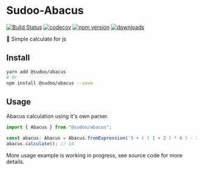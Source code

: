 # Sudoo-Abacus

[![Build Status](https://travis-ci.com/SudoDotDog/Sudoo-Abacus.svg?branch=master)](https://travis-ci.com/SudoDotDog/Sudoo-Abacus)
[![codecov](https://codecov.io/gh/SudoDotDog/Sudoo-Abacus/branch/master/graph/badge.svg)](https://codecov.io/gh/SudoDotDog/Sudoo-Abacus)
[![npm version](https://badge.fury.io/js/%40sudoo%2Fabacus.svg)](https://badge.fury.io/js/%40sudoo%2Fabacus)
[![downloads](https://img.shields.io/npm/dm/@sudoo/abacus.svg)](https://www.npmjs.com/package/@sudoo/abacus)

:fish_cake: Simple calculate for js

## Install

```sh
yarn add @sudoo/abacus
# Or
npm install @sudoo/abacus --save
```

## Usage

Abacus calculation using it's own parser.

```ts
import { Abacus } from "@sudoo/abacus";

const abacus: Abacus = Abacus.fromExpression('5 + ( ( 1 + 2 ) * 4 ) - 3');
abacus.calculate(); // 14
```

More usage example is working in progress, see source code for more details.
